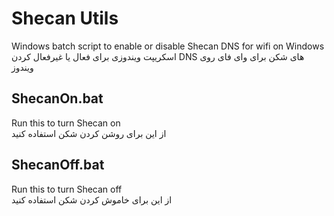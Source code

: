 # Shecan Utils
Windows batch script to enable or disable Shecan DNS for wifi on Windows  
اسکریپت ویندوزی برای فعال یا غیرفعال کردن DNS های شکن برای وای فای روی ویندوز
## ShecanOn.bat
Run this to turn Shecan on  
از این برای روشن کردن شکن استفاده کنید
## ShecanOff.bat
Run this to turn Shecan off  
از این برای خاموش کردن شکن استفاده کنید
